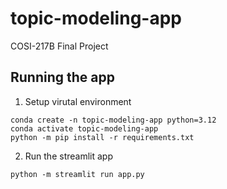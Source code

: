 # topic-modeling-app
COSI-217B Final Project

## Running the app
1. Setup virutal environment
```
conda create -n topic-modeling-app python=3.12
conda activate topic-modeling-app
python -m pip install -r requirements.txt
```
2. Run the streamlit app
```
python -m streamlit run app.py
```